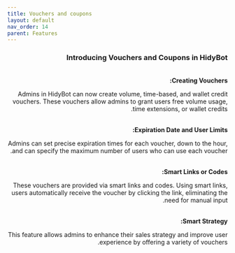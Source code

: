```yaml
---
title: Vouchers and coupons
layout: default
nav_order: 14
parent: Features
---
```


<head>
    <meta charset="utf-8">
    <link rel="stylesheet" href="https://b3h1z.github.io/HidyBot-Docs/assets/css/style.css">
</head>
<div dir="rtl">
<h3>Introducing Vouchers and Coupons in HidyBot</h3>
<br>
<b>Creating Vouchers:</b>
<p>Admins in HidyBot can now create volume, time-based, and wallet credit vouchers. These vouchers allow admins to grant users free volume usage, time extensions, or wallet credits.</p>
<br>
<b>Expiration Date and User Limits:</b>
<p>Admins can set precise expiration times for each voucher, down to the hour, and can specify the maximum number of users who can use each voucher.</p>
<br>
<b>Smart Links or Codes:</b>
<p>These vouchers are provided via smart links and codes. Using smart links, users automatically receive the voucher by clicking the link, eliminating the need for manual input.</p>
<br>
<b>Smart Strategy:</b>
<p>This feature allows admins to enhance their sales strategy and improve user experience by offering a variety of vouchers.</p>
</div>